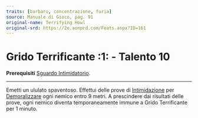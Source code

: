 ```yaml
---
traits: [barbaro, concentrazione, furia]
source: Manuale di Gioco, pag. 91
original-name: Terrifying Howl
original-srd: https://2e.aonprd.com/Feats.aspx?ID=161
---
```


# Grido Terrificante :1: - Talento 10

**Prerequisiti**
[Sguardo Intimidatorio](/talenti/generici/sguardo-intimidatorio).

---

Emetti un ululato spaventoso. Effettui delle prove di
[Intimidazione](/abilita/intimidazione) per
[Demoralizzare](/azioni/demoralizzare) ogni nemico entro 9 metri. A prescindere
dai risultati delle prove, ogni nemico diventa temporaneamente immune a Grido
Terrificante per 1 minuto.
